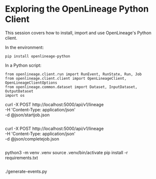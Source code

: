 # Exploring the OpenLineage Python Client

This session covers how to install, import and use OpenLineage's Python client.

In the environment:

`pip install openlineage-python`

In a Python script:

```
from openlineage.client.run import RunEvent, RunState, Run, Job 
from openlineage.client.client import OpenLineageClient, OpenLineageClientOptions
from openlineage.common.dataset import Dataset, InputDataset, OutputDataset
import os

```
curl -X POST http://localhost:5000/api/v1/lineage \
	-H 'Content-Type: application/json' \
	-d @json/startjob.json
```

```
curl -X POST http://localhost:5000/api/v1/lineage \
	-H 'Content-Type: application/json' \
	-d @json/completejob.json
```

```
python3 -m venv .venv
source .venv/bin/activate
pip install -r requirements.txt
```

```
./generate-events.py
```
